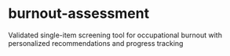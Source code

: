 # burnout-assessment
Validated single-item screening tool for occupational burnout with personalized recommendations and progress tracking
